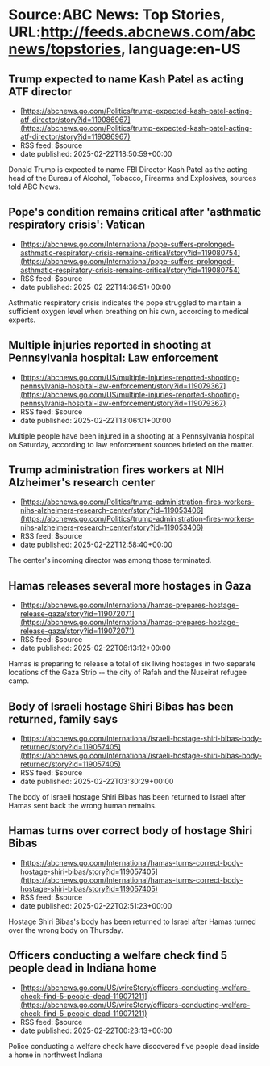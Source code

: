 # Source:ABC News: Top Stories, URL:http://feeds.abcnews.com/abcnews/topstories, language:en-US

## Trump expected to name Kash Patel as acting ATF director
 - [https://abcnews.go.com/Politics/trump-expected-kash-patel-acting-atf-director/story?id=119086967](https://abcnews.go.com/Politics/trump-expected-kash-patel-acting-atf-director/story?id=119086967)
 - RSS feed: $source
 - date published: 2025-02-22T18:50:59+00:00

Donald Trump is expected to name FBI Director Kash Patel as the acting head of the Bureau of Alcohol, Tobacco, Firearms and Explosives, sources told ABC News.

## Pope's condition remains critical after 'asthmatic respiratory crisis': Vatican
 - [https://abcnews.go.com/International/pope-suffers-prolonged-asthmatic-respiratory-crisis-remains-critical/story?id=119080754](https://abcnews.go.com/International/pope-suffers-prolonged-asthmatic-respiratory-crisis-remains-critical/story?id=119080754)
 - RSS feed: $source
 - date published: 2025-02-22T14:36:51+00:00

Asthmatic respiratory crisis indicates the pope struggled to maintain a sufficient oxygen level when breathing on his own, according to medical experts.

## Multiple injuries reported in shooting at Pennsylvania hospital: Law enforcement
 - [https://abcnews.go.com/US/multiple-injuries-reported-shooting-pennsylvania-hospital-law-enforcement/story?id=119079367](https://abcnews.go.com/US/multiple-injuries-reported-shooting-pennsylvania-hospital-law-enforcement/story?id=119079367)
 - RSS feed: $source
 - date published: 2025-02-22T13:06:01+00:00

Multiple people have been injured in a shooting at a Pennsylvania hospital on Saturday, according to law enforcement sources briefed on the matter.

## Trump administration fires workers at NIH Alzheimer's research center
 - [https://abcnews.go.com/Politics/trump-administration-fires-workers-nihs-alzheimers-research-center/story?id=119053406](https://abcnews.go.com/Politics/trump-administration-fires-workers-nihs-alzheimers-research-center/story?id=119053406)
 - RSS feed: $source
 - date published: 2025-02-22T12:58:40+00:00

The center's incoming director was among those terminated.

## Hamas releases several more hostages in Gaza
 - [https://abcnews.go.com/International/hamas-prepares-hostage-release-gaza/story?id=119072071](https://abcnews.go.com/International/hamas-prepares-hostage-release-gaza/story?id=119072071)
 - RSS feed: $source
 - date published: 2025-02-22T06:13:12+00:00

Hamas is preparing to release a total of six living hostages in two separate locations of the Gaza Strip -- the city of Rafah and the Nuseirat refugee camp.

## Body of Israeli hostage Shiri Bibas has been returned, family says
 - [https://abcnews.go.com/International/israeli-hostage-shiri-bibas-body-returned/story?id=119057405](https://abcnews.go.com/International/israeli-hostage-shiri-bibas-body-returned/story?id=119057405)
 - RSS feed: $source
 - date published: 2025-02-22T03:30:29+00:00

The body of Israeli hostage Shiri Bibas has been returned to Israel after Hamas sent back the wrong human remains.

## Hamas turns over correct body of hostage Shiri Bibas
 - [https://abcnews.go.com/International/hamas-turns-correct-body-hostage-shiri-bibas/story?id=119057405](https://abcnews.go.com/International/hamas-turns-correct-body-hostage-shiri-bibas/story?id=119057405)
 - RSS feed: $source
 - date published: 2025-02-22T02:51:23+00:00

Hostage Shiri Bibas's body has been returned to Israel after Hamas turned over the wrong body on Thursday.

## Officers conducting a welfare check find 5 people dead in Indiana home
 - [https://abcnews.go.com/US/wireStory/officers-conducting-welfare-check-find-5-people-dead-119071211](https://abcnews.go.com/US/wireStory/officers-conducting-welfare-check-find-5-people-dead-119071211)
 - RSS feed: $source
 - date published: 2025-02-22T00:23:13+00:00

Police conducting a welfare check have discovered five people dead inside a home in northwest Indiana


